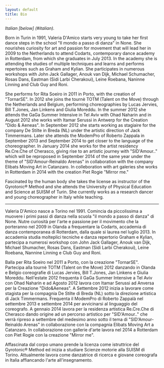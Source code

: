 ```yaml
---
layout: default
title: Bio
---
```


_Italian [below] (#italian)._

Born in Turin in 1991, Valeria D'Amico starts very young to take her
first dance steps in the school "Il mondo a passo di danza" in None. She
nourishes curiosity for art and passion for movement that will lead her in 2009
to the Netherlands to attend Codarts, contemporary dance academy in Rotterdam,
from which she graduates in July 2013. In the academy she is attending the
studies of multiple techniques and learns and performs repertoires such as
Graham and Kylian. She participates in numerous workshops with John Jack
Gallager, Anouk van Dijk, Michael Schumacher, Rosas Dans, Eastman (Sidi Larbi
Cherakoui), Leine Roebana, Naninne Linning and Club Guy and Roni.

She performs for Rita Soeiro in 2011 in Porto, with the creation of "TornarSE".
In 2012 she joins the tournè TOTM (Talent on the Move) through the
Netherlands and Belgium, performing choreographies by Lucas Jervies, Bill
T.Jones, Jan Linkens and Giulia Moreddu. In the summer 2012 she attends the
GaGa Summer Intensive in Tel Aviv with Ohad Naharin and in August 2012 she
works with Itamar Serussi in Antwerp for the Creation "Dido & Aeneas". In
September 2012 she starts working as stagiaire for the company De Stilte in
Breda (NL) under the artistic direction of Jack Timmermans. Later she attends
the ModemPro of Roberto Zappala in September 2013 and September 2014 to get
closer to the language of the choreographer. In January 2014 she works for the
artist residency Re.Cre.Che of Cherasco, giving rise to an artistic journey
with "SID'Amour.." which will be reproposed in September 2014 of the same year
under the theme of "SID'Amour-Reinaldo Arenas" in collaboration with the
company Elibats Moving Art in Catanzaro. In colleboration with art galeries she
works in Rotterdam in 2014 with the creation Piet Rogie "Mirror me."

Fascinated by the human body she takes the license as instructor of the
Gyrotonic® Method and she attends the University of Physical Education and
Science at SUISM of Turin. She currently works as a research dancer and young
choreographer in Italy while teaching.

---

<a name="italian"></a>

Valeria D'Amico nasce a Torino nel 1991. Comincia da piccolissima a muovere i
primi passi di danza nella scuola "il mondo a passo di danza" di None. Nutre
curiosità per l'arte e passione per il movimento che la porteranno nel 2009 in
Olanda a frequentare la Codarts, accademia di danza contemporanea di Rotterdam,
dalla quale si laurea nel luglio 2013. In accademia studia molteplici tecniche
e danza repertorio Graham e Kylian, partecipa a numerosi workshop con John Jack
Gallager, Anouk van Dijk, Michael Shumacher, Rosas Dans, Eastman (Sidi Larbi
Cherakoui), Leine Roebana, Nannine Linning e Club Guy and Roni.

Balla per Rita Soeiro nel 2011 a Porto, con la creazione "TornarSE".
Partecipa alla tournè TOTM (Talent on the Move) 2012 danzando in Olanda e
Belgio coreografie di Lucas Jervies, Bill T.Jones, Jan Linkens e Giulia
Moreddu. Nell'estate 2012 frequenta il GaGa Summer Intensive a Tel Aviv con
Ohad Naharin e ad Agosto 2012 lavora con Itamar Serussi ad Anversa per la
Creazione "Dido&Aeneas". A Settembre 2012 inizia a lavorare come stagista per
la compagnia De Stilte di Breda (NL) sotto la direzione artistica di Jack
Timmermans. Frequenta il ModemPro di Roberto Zappalà nel settembre 2013 e
settembre 2014 per avvicinarsi al linguaggio del coreografo. A gennaio 2014
lavora per la residenza artistica Re.Cre.Che di Cherasco dando origine ad un
percorso artistico per "SID'Amour.." che verrà ripreso a settembre del
medesimo anno sotto il tema di "SID'Amour-Reinaldo Arenas" in collaborazione
con la compagnia Elibats Moving Art a Catanzaro. In collaborazione con gallerie
d'arte lavora nel 2014 a Rotterdam con Piet Rogie con la creazione "Mirror
me".

Affascinata dal corpo umano prende la licenza come istruttrice del Gyrotonic®
Method ed inizia a studiare Scienze motorie alla SUISM di Torino. Attualmente
lavora come danzatrice di ricerca e giovane coreografa in Italia affiancando
l'arte all'insegnamento.
